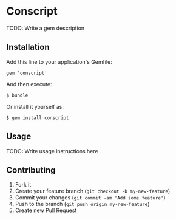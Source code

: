 # Conscript

TODO: Write a gem description

## Installation

Add this line to your application's Gemfile:

    gem 'conscript'

And then execute:

    $ bundle

Or install it yourself as:

    $ gem install conscript

## Usage

TODO: Write usage instructions here

## Contributing

1. Fork it
2. Create your feature branch (`git checkout -b my-new-feature`)
3. Commit your changes (`git commit -am 'Add some feature'`)
4. Push to the branch (`git push origin my-new-feature`)
5. Create new Pull Request
